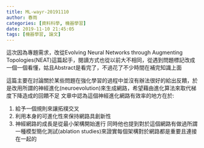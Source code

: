 ```yaml
---
title: ML-wayr-20191110
author: 春雨
categories: [資料科學, 機器學習]
date: 2019-11-10 21:45:05
tags: [機器學習, 論文]
---
```


這次因為專題需求，改從Evolving Neural Networks through Augmenting Topologies(NEAT)這篇起手，閱讀方式也從以前大不相同，從遇到問題標記改成一個一個看懂，姑且Abstract是看完了，不過花了不少時間在補完知識上面

這篇主要在討論關於某些問題在強化學習的過程中並沒有辦法很好的給出反饋，於是改用所謂的神經進化(neuroevolution)來生成網路，希望藉由進化算法來取代梯度下降造成的回饋不足
文章中認為這個神經進化網路有效率的地方在於:
1. 給予一個規則來讓拓樸交叉
2. 利用本身的可進化性來保持網路具創新性
3. 神經網路的成長是從最小架構開始進行
同時他也提到對於這個網路有做過所謂一種模型簡化測試(ablation studies)來證實每個架構對於網路都是重要且連接在一起的
